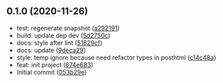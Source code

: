 ## 0.1.0 (2020-11-26)

* test: regenerate snapshot ([a292191](https://github.com/posthtml/posthtml-parser-title/commit/a292191))
* build: update dep dev ([5d2750c](https://github.com/posthtml/posthtml-parser-title/commit/5d2750c))
* docs: style after lint ([51829cf](https://github.com/posthtml/posthtml-parser-title/commit/51829cf))
* docs: update ([9deca29](https://github.com/posthtml/posthtml-parser-title/commit/9deca29))
* style: temp ignore because need refactor types in posthtml ([c14c48a](https://github.com/posthtml/posthtml-parser-title/commit/c14c48a))
* feat: init project ([674e683](https://github.com/posthtml/posthtml-parser-title/commit/674e683))
* Initial commit ([053b29e](https://github.com/posthtml/posthtml-parser-title/commit/053b29e))



